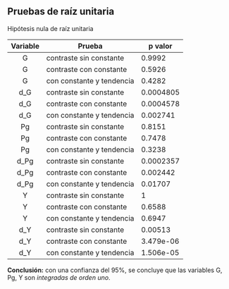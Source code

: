 ## Pruebas de raíz unitaria 

Hipótesis nula de raíz unitaria 

| Variable | Prueba | p valor |
| :---: | --- | --- |
| G | contraste sin constante | 0.9992 |
| G | contraste con constante | 0.5926 |
| G | con constante y tendencia | 0.4282 |
| d_G | contraste sin constante |  0.0004805 |
| d_G | contraste con constante | 0.0004578 |
| d_G | con constante y tendencia | 0.002741 |
| Pg | contraste sin constante | 0.8151 |
| Pg | contraste con constante | 0.7478 |
| Pg | con constante y tendencia | 0.3238 |
| d_Pg | contraste sin constante | 0.0002357 |
| d_Pg | contraste con constante | 0.002442 |
| d_Pg | con constante y tendencia | 0.01707 |
| Y | contraste sin constante | 1 |
| Y | contraste con constante | 0.6588 |
| Y | con constante y tendencia | 0.6947 |
| d_Y | contraste sin constante | 0.00513 |
| d_Y | contraste con constante | 3.479e-06 |
| d_Y | con constante y tendencia | 1.506e-05 |

**Conclusión:** con una confianza del 95\%, se concluye que las variables G, Pg, Y son *integradas de orden uno*.